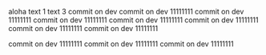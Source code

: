 aloha
text 1
text 3
commit on dev
commit on dev 11111111
commit on dev 11111111
commit on dev 11111111
commit on dev 11111111
commit on dev 11111111
commit on dev 11111111
commit on dev 11111111

commit on dev 11111111
commit on dev 11111111
commit on dev 11111111
